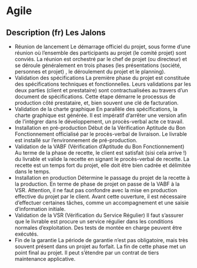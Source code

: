 # Agile
## Description (fr) Les Jalons

- Réunion de lancement
Le démarrage officiel du projet, sous forme d’une réunion où l’ensemble des participants au projet (le comité projet) sont conviés. La réunion est orchestré par le chef de projet (ou directeur) et se déroule généralement en trois phases (les présentations (société, personnes et projet) , le déroulement du projet et le planning).
- Validation des spécifications
La première phase du projet est constituée des spécifications techniques et fonctionnelles. Leurs validations par les deux parties (client et prestataire) sont contractualisées au travers d’un document de spécifications. Cette étape démarre le processus de production côté prestataire, et, bien souvent une clé de facturation.
- Validation de la charte graphique
En parallèle des spécifications, la charte graphique est générée. Il est impératif d’arrêter une version afin de l’intégrer dans le développement, un procès-verbal acte ce travail.
- Installation en pré-production
Début de la Vérification Aptitude du Bon Fonctionnement officialisé par le procès-verbal de livraison. Le livrable est installé sur l’environnement de pré-production.
- Validation de la VABF (Vérification d’Aptitude du Bon Fonctionnement)
Au terme de la phase de recette, le client est satisfait (sisi cela arrive !) du livrable et valide la recette en signant le procès-verbal de recette. La recette est un temps fort du projet, elle doit être bien cadrée et délimitée dans le temps.
- Installation en production
Détermine le passage du projet de la recette à la production. En terme de phase de projet on passe de la VABF à la VSR. Attention, il ne faut pas confondre avec la mise en production effective du projet par le client. Avant cette ouverture, il est nécessaire d’effectuer certaines tâches, comme un accompagnement et une saisie d’information initiale.
- Validation de la VSR (Vérification du Service Régulier)
Il faut s’assurer que le livrable est procure un service régulier dans les conditions normales d’exploitation. Des tests de montée en charge peuvent être exécutés.
- Fin de la garantie
La période de garantie n’est pas obligatoire, mais très souvent présent dans un projet au forfait. La fin de cette phase met un point final au projet. Il peut s’étendre par un contrat de tiers maintenance applicative.
